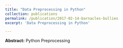 ```yaml
---
title: "Data Preprocessing in Python"
collection: publications
permalink: /publication/2017-02-14-barnacles-bullies
excerpt: 'Data Preprocessing in Python'

---
```

**Abstract:** Python Preprocessing
